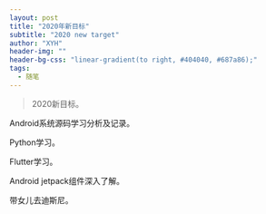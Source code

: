 ```yaml
---
layout: post
title: "2020年新目标"
subtitle: "2020 new target"
author: "XYH"
header-img: ""
header-bg-css: "linear-gradient(to right, #404040, #687a86);"
tags: 
  - 随笔
---
```


> 2020新目标。

Android系统源码学习分析及记录。

Python学习。

Flutter学习。

Android jetpack组件深入了解。

带女儿去迪斯尼。



